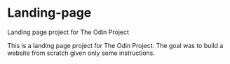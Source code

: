 # Landing-page
Landing page project for The Odin Project

This is a landing page project for The Odin Project. The goal was to build a website from scratch given only some instructions.

